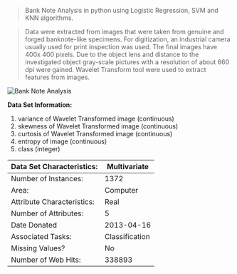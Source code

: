> Bank Note Analysis in python using Logistic Regression, SVM and KNN algorithms.

> Data were extracted from images that were taken from genuine and forged banknote-like specimens. For digitization, an industrial camera usually used for print inspection was used. The final images have 400x 400 pixels. Due to the object lens and distance to the investigated object gray-scale pictures with a resolution of about 660 dpi were gained. Wavelet Transform tool were used to extract features from images.

![Bank Note Analysis](https://www.thehindubusinessline.com/opinion/a0ithu/article35961777.ece/alternates/FREE_320/bl18Think1Rupee)



**Data Set Information:**

1. variance of Wavelet Transformed image (continuous)
2. skewness of Wavelet Transformed image (continuous)
3. curtosis of Wavelet Transformed image (continuous)
4. entropy of image (continuous)
5. class (integer)



|Data Set Characteristics: | Multivariate | 
|--|--|
|Number of Instances: | 1372 |
|Area: | Computer |
|Attribute Characteristics: | Real|
|Number of Attributes: | 5 |
|Date Donated | 2013-04-16 |
|Associated Tasks: | Classification|
|Missing Values? | No|
|Number of Web Hits: | 338893|
